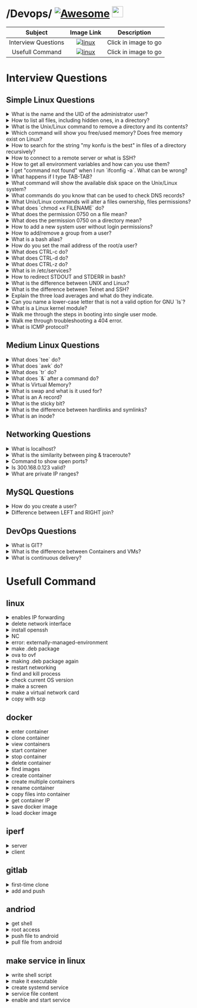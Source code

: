 

# /Devops/ [![Awesome](https://cdn.jsdelivr.net/gh/sindresorhus/awesome@d7305f38d29fed78fa85652e3a63e154dd8e8829/media/badge.svg)](https://github.com/sindresorhus/awesome#readme) <img src="https://raw.githubusercontent.com/MartinHeinz/MartinHeinz/master/wave.gif" width="30px" height="30px" />


| Subject | Image Link | Description  |
| :---: | :---: | :---: |
| Interview Questions | [![linux](https://png.pngtree.com/png-vector/20190420/ourmid/pngtree-question-mark-vector-icon-png-image_963218.jpg)](https://github.com/M0G3H/Devops#interview-questions) | Click in image to go |
| Usefull Command | [![linux](https://cdn-icons-png.freepik.com/256/15210/15210895.png?semt=ais_hybrid)](https://github.com/M0G3H/Devops#usefull-command) | Click in image to go |




# Interview Questions
## Simple Linux Questions

<details>
<summary>What is the name and the UID of the administrator user?</summary>
<br>
Name: root, UID: 0
</details>

<details>
<summary>How to list all files, including hidden ones, in a directory?</summary>
<br>
`ls -a`
</details>

<details>
<summary>What is the Unix/Linux command to remove a directory and its contents?</summary>
<br>
`rm -r directoryname`
</details>

<details>
<summary>Which command will show you free/used memory? Does free memory exist on Linux?</summary>
<br>
`free -h`. Linux uses all available memory for caching, so "free" memory is minimal by design.
</details>

<details>
<summary>How to search for the string "my konfu is the best" in files of a directory recursively?</summary>
<br>
`grep -r "my konfu is the best" /path/to/directory`
</details>

<details>
<summary>How to connect to a remote server or what is SSH?</summary>
<br>
`ssh username@hostname`. SSH (Secure Shell) is a protocol for secure remote login.
</details>

<details>
<summary>How to get all environment variables and how can you use them?</summary>
<br>
`printenv` or `env`. They can be accessed in scripts/shell as `$VARNAME`.
</details>

<details>
<summary>I get "command not found" when I run `ifconfig -a`. What can be wrong?</summary>
<br>
The `net-tools` package isn't installed. Use `ip a` instead (modern replacement).
</details>

<details>
<summary>What happens if I type TAB-TAB?</summary>
<br>
It triggers shell autocomplete, showing all possible completions for the current command.
</details>

<details>
<summary>What command will show the available disk space on the Unix/Linux system?</summary>
<br>
`df -h`
</details>

<details>
<summary>What commands do you know that can be used to check DNS records?</summary>
<br>
`dig`, `nslookup`, `host`
</details>

<details>
<summary>What Unix/Linux commands will alter a files ownership, files permissions?</summary>
<br>
`chown` (ownership), `chmod` (permissions)
</details>

<details>
<summary>What does `chmod +x FILENAME` do?</summary>
<br>
Adds execute permission to the file for all users.
</details>

<details>
<summary>What does the permission 0750 on a file mean?</summary>
<br>
Owner: read/write/execute (7), group: read/execute (5), others: no permissions (0).
</details>

<details>
<summary>What does the permission 0750 on a directory mean?</summary>
<br>
Same as files but execute means "search/traverse" permission for directories.
</details>

<details>
<summary>How to add a new system user without login permissions?</summary>
<br>
`useradd -s /sbin/nologin username`
</details>

<details>
<summary>How to add/remove a group from a user?</summary>
<br>
Add: `usermod -aG groupname username`, Remove: `gpasswd -d username groupname`
</details>

<details>
<summary>What is a bash alias?</summary>
<br>
A shortcut for commands, defined in `~/.bashrc` (e.g., `alias ll='ls -la'`).
</details>

<details>
<summary>How do you set the mail address of the root/a user?</summary>
<br>
Edit `/etc/aliases` for root, or user's `~/.forward` file.
</details>

<details>
<summary>What does CTRL-c do?</summary>
<br>
Sends SIGINT, terminating the foreground process.
</details>

<details>
<summary>What does CTRL-d do?</summary>
<br>
Sends EOF (End Of File), often exiting the shell or program.
</details>

<details>
<summary>What does CTRL-z do?</summary>
<br>
Sends SIGTSTP, suspending the foreground process.
</details>

<details>
<summary>What is in /etc/services?</summary>
<br>
A list of network services and their associated port numbers.
</details>

<details>
<summary>How to redirect STDOUT and STDERR in bash?</summary>
<br>
`command > /dev/null 2>&1` (redirects both to null)
</details>

<details>
<summary>What is the difference between UNIX and Linux?</summary>
<br>
Linux is a UNIX-like kernel; UNIX refers to original AT&T OS and certified variants.
</details>

<details>
<summary>What is the difference between Telnet and SSH?</summary>
<br>
SSH is encrypted, Telnet sends data in plaintext (insecure).
</details>

<details>
<summary>Explain the three load averages and what do they indicate.</summary>
<br>
1/5/15 minute system load averages (CPU demand). Check with `uptime` or `top`.
</details>

<details>
<summary>Can you name a lower-case letter that is not a valid option for GNU `ls`?</summary>
<br>
`-h` is valid (human-readable), but `-z` isn't a standard `ls` option.
</details>

<details>
<summary>What is a Linux kernel module?</summary>
<br>
Loadable kernel component that adds functionality without rebooting.
</details>

<details>
<summary>Walk me through the steps in booting into single user mode.</summary>
<br>
1. Edit GRUB (add `single` or `1` to kernel line) 2. Boot to root shell.
</details>

<details>
<summary>Walk me through troubleshooting a 404 error.</summary>
<br>
1. Check URL 2. Verify file exists 3. Check permissions 4. Review web server logs.
</details>

<details>
<summary>What is ICMP protocol?</summary>
<br>
Internet Control Message Protocol, used for diagnostics (ping, traceroute).
</details>

## Medium Linux Questions

<details>
<summary>What does `tee` do?</summary>
<br>
Reads stdin and writes to both stdout and files (`command | tee file.txt`).
</details>

<details>
<summary>What does `awk` do?</summary>
<br>
Pattern scanning/text processing language (`awk '{print $1}' file`).
</details>

<details>
<summary>What does `tr` do?</summary>
<br>
Translates/deletes characters (`tr 'a-z' 'A-Z'` for uppercase).
</details>

<details>
<summary>What does `&` after a command do?</summary>
<br>
Runs command in background (`command &`).
</details>

<details>
<summary>What is Virtual Memory?</summary>
<br>
Memory abstraction using RAM + disk swap space to extend available memory.
</details>

<details>
<summary>What is swap and what is it used for?</summary>
<br>
Disk space used when RAM is full (emergency memory).
</details>

<details>
<summary>What is an A record?</summary>
<br>
DNS record mapping hostname to IPv4 address.
</details>

<details>
<summary>What is the sticky bit?</summary>
<br>
Directory permission restricting file deletion to owner (e.g., `/tmp`).
</details>

<details>
<summary>What is the difference between hardlinks and symlinks?</summary>
<br>
Hardlink: direct inode reference. Symlink: pointer to filename (breaks if source removed).
</details>

<details>
<summary>What is an inode?</summary>
<br>
Filesystem metadata structure storing file attributes (except name/path).
</details>

## Networking Questions

<details>
<summary>What is localhost?</summary>
<br>
Loopback interface (127.0.0.1). Ping fails if network stack is broken.
</details>

<details>
<summary>What is the similarity between ping & traceroute?</summary>
<br>
Both use ICMP. Traceroute uses TTL expiry to discover hops.
</details>

<details>
<summary>Command to show open ports?</summary>
<br>
`ss -tulnp` or `netstat -tulnp` (older).
</details>

<details>
<summary>Is 300.168.0.123 valid?</summary>
<br>
No, IPv4 octets max at 255.
</details>

<details>
<summary>What are private IP ranges?</summary>
<br>
10.0.0.0/8, 172.16.0.0/12, 192.168.0.0/16 (RFC 1918).
</details>

## MySQL Questions

<details>
<summary>How do you create a user?</summary>
<br>
`CREATE USER 'username'@'host' IDENTIFIED BY 'password';`
</details>

<details>
<summary>Difference between LEFT and RIGHT join?</summary>
<br>
LEFT: all rows from left table. RIGHT: all rows from right table.
</details>

## DevOps Questions

<details>
<summary>What is GIT?</summary>
<br>
Use Control + Shift + m to toggle the tab key moving focus. Alternatively, use esc then tab to move to the next interactive element on the page.
No file chosen
Attach files by dragging & dropping, selecting or pasting them.
Editing Devops/README.md at main · M0G3H/Devops

PowerUP kit

Distributed version control system for tracking code changes.
</details>

<details>
<summary>What is the difference between Containers and VMs?</summary>
<br>
Containers share host OS kernel, VMs emulate full hardware with separate OS.
</details>

<details>
<summary>What is continuous delivery?</summary>
<br>
Automated process to deploy code changes reliably and frequently.
</details>

# Usefull Command

## linux

<details>
<summary>enables IP forwarding</summary>
<br>
sysctl -w net.ipv4.ip_forward=1
</details>

<details>
<summary>delete network interface</summary>
<br>
ip link delete "a2"
</details>

<details>
<summary>install openssh</summary>
<br>
sudo apt update  
sudo apt install openssh-client
</details>

<details>
<summary>NC</summary>
<br>
nc -ul 200  
nc -u 10.0.0.1 200
</details>

<details>
<summary>error: externally-managed-environment</summary>
<br>
python3 -m venv venv  
source venv/bin/activate  
pip install -r requirements.txt
</details>

<details>
<summary>make .deb package</summary>
<br>
dpkg-deb --build mypackage
</details>

<details>
<summary>ova to ovf</summary>
<br>
tar -xvf vm-export.ova
</details>

<details>
<summary>making .deb package again</summary>
<br>
dpkg-deb --build package.deb
</details>

<details>
<summary>restart networking</summary>
<br>
systemctl restart systemd-networkd
</details>

<details>
<summary>find and kill process</summary>
<br>
sudo lsof -i :400  
kill -9 1979
</details>

<details>
<summary>check current OS version</summary>
<br>
lsb_release -a
</details>

<details>
<summary>make a screen</summary>
<br>
screen -ls  
screen -r "name"  
screen -S "name"  
screen -D "name"
</details>

<details>
<summary>make a virtual network card</summary>
<br>
sudo ./netns.sh  
ip netns  
ip netns exec ns5 bash  
ip netns id
</details>

<details>
<summary>copy with scp</summary>
<br>
scp /path/to/local/file username@ip:/path/to/remote/directory
</details>

## docker

<details>
<summary>enter container</summary>
<br>
docker exec -it --privileged "docker name" /bin/bash
</details>

<details>
<summary>clone container</summary>
<br>
docker commit &lt;container_name_or_id&gt; &lt;new_image_name&gt;
</details>

<details>
<summary>view containers</summary>
<br>
docker ps -a
</details>

<details>
<summary>start container</summary>
<br>
docker start c1
</details>

<details>
<summary>stop container</summary>
<br>
docker stop c1
</details>

<details>
<summary>delete container</summary>
<br>
docker rm -f c10
</details>

<details>
<summary>find images</summary>
<br>
docker images
</details>

<details>
<summary>create container</summary>
<br>
docker run -i -t -d --privileged --network=host --name c12 client
</details>

<details>
<summary>create multiple containers</summary>
<br>
for i in {6..10}; do docker run -i -t -d --privileged --network=host --name "c$i" client; done
</details>

<details>
<summary>rename container</summary>
<br>
docker rename vbox c3
</details>

<details>
<summary>copy files into container</summary>
<br>
docker cp /home/admin/tools c1:/home/ubuntu/client
</details>

<details>
<summary>get container IP</summary>
<br>
docker inspect -f '{{range .NetworkSettings.Networks}}{{.IPAddress}}{{end}}' server
</details>

<details>
<summary>save docker image</summary>
<br>
docker save -o client-full.tar c1
</details>

<details>
<summary>load docker image</summary>
<br>
docker load -i client-full.tar
</details>

## iperf

<details>
<summary>server</summary>
<br>
iperf -s -P 10
</details>

<details>
<summary>client</summary>
<br>
iperf -c 192.168.1.146
</details>

## gitlab

<details>
<summary>first-time clone</summary>
<br>
git clone http://example.com/test
</details>

<details>
<summary>add and push</summary>
<br>
git add .  
git commit -m "detail"  
git push
</details>

## andriod

<details>
<summary>get shell</summary>
<br>
adb shell
</details>

<details>
<summary>root access</summary>
<br>
adb root
</details>

<details>
<summary>push file to android</summary>
<br>
adb push /path/to/file /destination/directory
</details>

<details>
<summary>pull file from android</summary>
<br>
adb pull /path/to/file /destination/directory
</details>

## make service in linux

<details>
<summary>write shell script</summary>
<br>
sudo nano /path/to/file/service.sh
</details>

<details>
<summary>make it executable</summary>
<br>
sudo chmod +x /path/to/file/service.sh
</details>

<details>
<summary>create systemd service</summary>
<br>
sudo nano /etc/systemd/system/service.service
</details>

<details>
<summary>service file content</summary>
<br>
[Unit]  
Description=...  
After=network.target  

[Service]  
Type=simple  
ExecStart=/usr/local/bin/service.sh  
Restart=on-failure  
User=root  

[Install]  
WantedBy=multi-user.target
</details>

<details>
<summary>enable and start service</summary>
<br>
sudo systemctl daemon-reload  
sudo systemctl enable service.service  
sudo systemctl start service.service  
sudo systemctl status service.service
</details>

